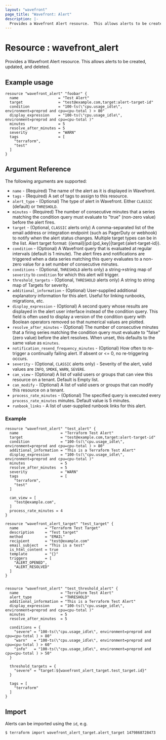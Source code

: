 ```yaml
---
layout: "wavefront"
page_title: "Wavefront: Alert"
description: |-
  Provides a Wavefront Alert resource.  This allows alerts to be created, updated, and deleted.
---
```


# Resource : wavefront_alert

Provides a Wavefront Alert resource. This allows alerts to be created, updated, and deleted.

## Example usage

```hcl
resource "wavefront_alert" "foobar" {
  name                  = "Test Alert"
  target                = "test@example.com,target:alert-target-id"
  condition             = "100-ts(\"cpu.usage_idle\", environment=preprod and cpu=cpu-total ) > 80"
  display_expression    = "100-ts(\"cpu.usage_idle\", environment=preprod and cpu=cpu-total )"
  minutes               = 5
  resolve_after_minutes = 5
  severity              = "WARN"
  tags                  = [
    "terraform",
    "test"
  ]
}
```

## Argument Reference

The following arguments are supported:

* `name` - (Required) The name of the alert as it is displayed in Wavefront.
* `tags` - (Required) A set of tags to assign to this resource.
* `alert_type` - (Optional) The type of alert in Wavefront. Either `CLASSIC` (default)
  or `THRESHOLD`.
* `minutes` - (Required) The number of consecutive minutes that a series matching the condition query must
  evaluate to "true" (non-zero value) before the alert fires.
* `target` - (Optional, `CLASSIC` alerts only) A comma-separated list of the email address or integration endpoint
  (such as PagerDuty or webhook) to notify when the alert status changes. Multiple target types can be in the list.
  Alert target format: ({email}|pd:{pd_key}|target:{alert-target-id}).
* `condition` - (Optional) A Wavefront query that is evaluated at regular intervals (default is 1 minute).
  The alert fires and notifications are triggered when a data series matching this query evaluates
  to a non-zero value for a set number of consecutive minutes.
* `conditions` - (Optional, `THRESHOLD` alerts only) a string->string map of `severity` to `condition`
  for which this alert will trigger.
* `threshold_targets` - (Optional, `THRESHOLD` alerts only) A string to string map of Targets for severity.
* `additional_information` - (Optional) User-supplied additional explanatory information for this alert.
  Useful for linking runbooks, migrations, etc.
* `display_expression` - (Optional) A second query whose results are displayed in the alert user
  interface instead of the condition query. This field is often used to display a version
  of the condition query with Boolean operators removed so that numerical values are plotted.
* `resolve_after_minutes` - (Optional) The number of consecutive minutes that a firing series matching the condition
  query must evaluate to "false" (zero value) before the alert resolves. When unset, this defaults to
  the same value as `minutes`.
* `notification_resend_frequency_minutes` - (Optional) How often to re-trigger a continually failing alert.
  If absent or <= 0, no re-triggering occurs.
* `severity` - (Optional, `CLASSIC` alerts only) - Severity of the alert, valid values are `INFO`, `SMOKE`, `WARN`, `SEVERE`.
* `can_view` - (Optional) A list of valid users or groups that can view this resource on a tenant. Default is Empty list.
* `can_modify` - (Optional) A list of valid users or groups that can modify this resource on a tenant.
* `process_rate_minutes` - (Optional) The specified query is executed every `process_rate_minutes` minutes. Default value is 5 minutes.
* `runbook_links` - A list of user-supplied runbook links for this alert.

### Example

```hcl
resource "wavefront_alert" "test_alert" {
  name                   = "Terraform Test Alert"
  target                 = "test@example.com,target:alert-target-id"
  condition              = "100-ts(\"cpu.usage_idle\", environment=preprod and cpu=cpu-total ) > 80"
  additional_information = "This is a Terraform Test Alert"
  display_expression     = "100-ts(\"cpu.usage_idle\", environment=preprod and cpu=cpu-total )"
  minutes                = 5
  resolve_after_minutes  = 5
  severity               = "WARN"
  tags                   = [
    "terraform",
    "test"
  ]

  can_view = [
    "test@example.com",
  ]
  process_rate_minutes = 4
}

resource "wavefront_alert_target" "test_target" {
  name            = "Terraform Test Target"
  description     = "Test target"
  method          = "EMAIL"
  recipient       = "test@example.com"
  email_subject   = "This is a test"
  is_html_content = true
  template        = "{}"
  triggers        = [
    "ALERT_OPENED",
    "ALERT_RESOLVED"
  ]
}


resource "wavefront_alert" "test_threshold_alert" {
  name                   = "Terraform Test Alert"
  alert_type             = "THRESHOLD"
  additional_information = "This is a Terraform Test Alert"
  display_expression     = "100-ts(\"cpu.usage_idle\", environment=preprod and cpu=cpu-total )"
  minutes                = 5
  resolve_after_minutes  = 5

  conditions = {
    "severe" = "100-ts(\"cpu.usage_idle\", environment=preprod and cpu=cpu-total ) > 80"
    "warn"   = "100-ts(\"cpu.usage_idle\", environment=preprod and cpu=cpu-total ) > 60"
    "info"   = "100-ts(\"cpu.usage_idle\", environment=preprod and cpu=cpu-total ) > 50"
  }

  threshold_targets = {
    "severe" = "target:${wavefront_alert_target.test_target.id}"
  }

  tags = [
    "terraform"
  ]
}
```

## Import

Alerts can be imported using the `id`, e.g.

```
$ terraform import wavefront_alert_target.alert_target 1479868728473
```